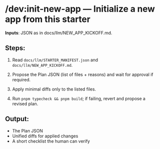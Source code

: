 # /dev:init-new-app — Initialize a new app from this starter

**Inputs**: JSON as in docs/llm/NEW_APP_KICKOFF.md.

## Steps:

1. Read `docs/llm/STARTER_MANIFEST.json` and `docs/llm/NEW_APP_KICKOFF.md`.

2. Propose the Plan JSON (list of files + reasons) and wait for approval if required.

3. Apply minimal diffs only to the listed files.

4. Run `pnpm typecheck && pnpm build`; if failing, revert and propose a revised plan.

## Output:

- The Plan JSON
- Unified diffs for applied changes  
- A short checklist the human can verify